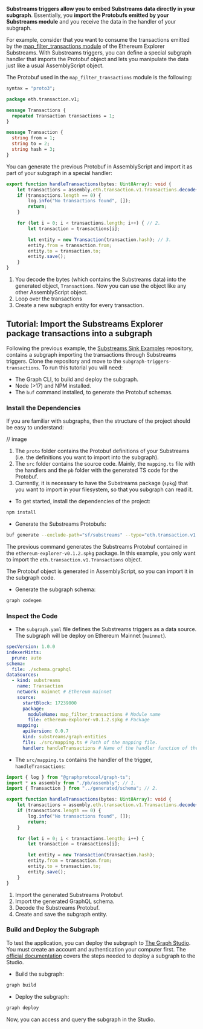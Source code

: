 **Substreams triggers allow you to embed Substreams data directly in your subgraph**. Essentially, you **import the Protobufs emitted by your Substreams module** and you receive the data in the handler of your subgraph.

For example, consider that you want to consume the transactions emitted by the [map_filter_transactions module](https://github.com/streamingfast/substreams-explorers/blob/main/ethereum-explorer/src/map_filter_transactions.rs) of the Ethereum Explorer Substreams. With Substreams triggers, you can define a special subgraph handler that imports the Protobuf object and lets you manipulate the data just like a usual AssemblyScript object.

The Protobuf used in the `map_filter_transactions` module is the following:

```protobuf
syntax = "proto3";

package eth.transaction.v1;

message Transactions {
  repeated Transaction transactions = 1;
}

message Transaction {
  string from = 1;
  string to = 2;
  string hash = 3;
}
```

You can generate the previous Protobuf in AssemblyScript and import it as part of your subgraph in a special handler:

```ts
export function handleTransactions(bytes: Uint8Array): void {
    let transactions = assembly.eth.transaction.v1.Transactions.decode(bytes.buffer).trasanctions; // 1.
    if (transactions.length == 0) {
        log.info("No transactions found", []);
        return;
    }

    for (let i = 0; i < transactions.length; i++) { // 2.
        let transaction = transactions[i];

        let entity = new Transaction(transaction.hash); // 3.
        entity.from = transaction.from;
        entity.to = transaction.to;
        entity.save();
    }
}
```
1. You decode the bytes (which contains the Substreams data) into the generated object, `Transactions`.
Now you can use the object like any other AssemblyScript object.
2. Loop over the transactions
3. Create a new subgraph entity for every transaction.

## Tutorial: Import the Substreams Explorer package transactions into a subgraph

Following the previous example, the [Substreams Sink Examples](https://github.com/streamingfast/substreams-sink-examples) repository, contains a subgraph importing the transactions through Substreams triggers. Clone the repository and move to the `subgraph-triggers-transactions`. To run this tutorial you will need:

- The Graph CLI, to build and deploy the subgraph.
- Node (>17) and NPM installed.
- The `buf` command installed, to generate the Protobuf schemas.

### Install the Dependencies

If you are familiar with subgraphs, then the structure of the project should be easy to understand:

// image

1. The `proto` folder contains the Protobuf definitions of your Substreams (i.e. the definitions you want to import into the subgraph).
2. The `src` folder contains the source code. Mainly, the `mapping.ts` file with the handlers and the `pb` folder with the generated TS code for the Protobuf.
3. Currently, it is necessary to have the Substreams package (`spkg`) that you want to import in your filesystem, so that you subgraph can read it.


- To get started, install the dependencies of the project:

```bash
npm install
```

- Generate the Substreams Protobufs:

```bash
buf generate --exclude-path="sf/substreams" --type="eth.transaction.v1.Transactions" ethereum-explorer-v0.1.2.spkg#format=bin
```

The previous command generates the Substreams Protobuf contained in the `ethereum-explorer-v0.1.2.spkg` package.
In this example, you only want to import the `eth.transaction.v1.Transactions` object.

The Protobuf object is generated in AssemblyScript, so you can import it in the subgraph code.

- Generate the subgraph schema:

```bash
graph codegen
```

### Inspect the Code

- The `subgraph.yaml` file defines the Substreams triggers as a data source.
The subgraph will be deploy on Ethereum Mainnet (`mainnet`).

```yaml
specVersion: 1.0.0
indexerHints:
  prune: auto
schema:
  file: ./schema.graphql
dataSources:
  - kind: substreams
    name: Transaction
    network: mainnet # Ethereum mainnet
    source:
      startBlock: 17239000
      package:
        moduleName: map_filter_transactions # Module name
        file: ethereum-explorer-v0.1.2.spkg # Package
    mapping:
      apiVersion: 0.0.7
      kind: substreams/graph-entities
      file: ./src/mapping.ts # Path of the mapping file.
      handler: handleTransactions # Name of the handler function of the trigger
```

- The `src/mapping.ts` contains the handler of the trigger, `handleTransactions`:

```ts
import { log } from "@graphprotocol/graph-ts";
import * as assembly from "./pb/assembly"; // 1.
import { Transaction } from "../generated/schema"; // 2.

export function handleTransactions(bytes: Uint8Array): void {
    let transactions = assembly.eth.transaction.v1.Transactions.decode(bytes.buffer).transactions;
    if (transactions.length == 0) {
        log.info("No transactions found", []);
        return;
    }

    for (let i = 0; i < transactions.length; i++) {
        let transaction = transactions[i];

        let entity = new Transaction(transaction.hash);
        entity.from = transaction.from;
        entity.to = transaction.to;
        entity.save();
    }
}
```
1. Import the generated Substreams Protobuf.
2. Import the generated GraphQL schema.
3. Decode the Substreams Protobuf.
4. Create and save the subgraph entity.

### Build and Deploy the Subgraph

To test the application, you can deploy the subgraph to [The Graph Studio](https://thegraph.com/studio/). You must create an account and authentication your computer first. The [official documentation](https://thegraph.com/docs/en/deploying/subgraph-studio/) covers the steps needed to deploy a subgraph to the Studio.

- Build the subgraph:

```bash
graph build
```

- Deploy the subgraph:

```bash
graph deploy
```

Now, you can access and query the subgraph in the Studio.
